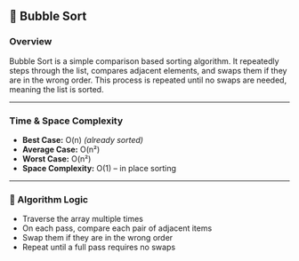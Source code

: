 ## 🫧 Bubble Sort

### Overview

Bubble Sort is a simple comparison based sorting algorithm. It repeatedly steps through the list, compares adjacent elements, and swaps them if they are in the wrong order. This process is repeated until no swaps are needed, meaning the list is sorted.

---

### Time & Space Complexity

- **Best Case:** O(n) _(already sorted)_
- **Average Case:** O(n²)
- **Worst Case:** O(n²)
- **Space Complexity:** O(1) – in place sorting

---

### 🔁 Algorithm Logic

- Traverse the array multiple times
- On each pass, compare each pair of adjacent items
- Swap them if they are in the wrong order
- Repeat until a full pass requires no swaps

